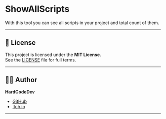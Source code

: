 # ShowAllScripts

With this tool you can see all scripts in your project and total count of them. 

---

## 📄 License

This project is licensed under the **MIT License**.  
See the [LICENSE](LICENSE) file for full terms.

---

## 👨‍💻 Author

**HardCodeDev**  
- [GitHub](https://github.com/HardCodeDev777)  
- [Itch.io](https://hardcodedev.itch.io/)

---
